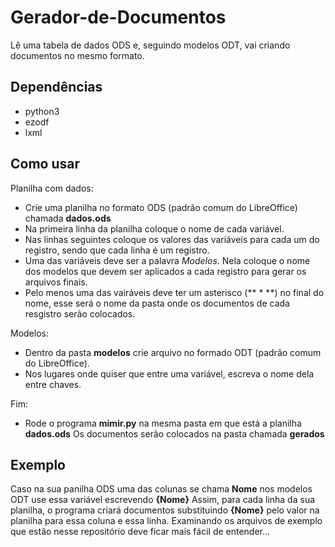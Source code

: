 Gerador-de-Documentos
=====================

Lê uma tabela de dados ODS e, seguindo modelos ODT, vai criando documentos no mesmo formato.


Dependências
------------

- python3
- ezodf
- lxml


Como usar
---------

Planilha com dados:
- Crie uma planilha no formato ODS (padrão comum do LibreOffice) chamada **dados.ods**
- Na primeira linha da planilha coloque o nome de cada variável.
- Nas linhas seguintes coloque os valores das variáveis para cada um do registro, sendo que cada linha é um registro.
- Uma das variáveis deve ser a palavra *Modelos*. Nela coloque o nome dos modelos que devem ser aplicados a cada registro para gerar os arquivos finais.
- Pelo menos uma das vairáveis deve ter um asterisco (** \* **) no final do nome, esse será o nome da pasta onde os documentos de cada resgistro serão colocados.

Modelos:
- Dentro da pasta **modelos** crie arquivo no formado ODT (padrão comum do LibreOffice).
- Nos lugares onde quiser que entre uma variável, escreva o nome dela entre chaves.

Fim:
- Rode o programa **mimir.py** na mesma pasta em que está a planilha **dados.ods**
Os documentos serão colocados na pasta chamada **gerados**


Exemplo
-------

Caso na sua panilha ODS uma das colunas se chama **Nome** nos modelos ODT use essa variável escrevendo **{Nome}** Assim, para cada linha da sua planilha, o programa criará documentos substituindo **{Nome}** pelo valor na planilha para essa coluna e essa linha.
Examinando os arquivos de exemplo que estão nesse repositório deve ficar mais fácil de entender...
